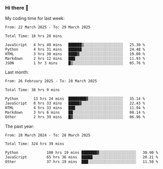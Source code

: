 ### Hi there 👋

My coding time for last week:

<!--START_SECTION:week-->

```txt
From: 22 March 2025 - To: 29 March 2025

Total Time: 18 hrs 28 mins

JavaScript   4 hrs 40 mins   ██████▒░░░░░░░░░░░░░░░░░░   25.30 %
Python       4 hrs 31 mins   ██████░░░░░░░░░░░░░░░░░░░   24.48 %
HTML         3 hrs 30 mins   ████▓░░░░░░░░░░░░░░░░░░░░   19.00 %
Markdown     2 hrs 12 mins   ███░░░░░░░░░░░░░░░░░░░░░░   11.93 %
JSON         1 hr 3 mins     █▒░░░░░░░░░░░░░░░░░░░░░░░   05.76 %
```

<!--END_SECTION:week-->

Last month:

<!--START_SECTION:month-->

```txt
From: 26 February 2025 - To: 28 March 2025

Total Time: 38 hrs 9 mins

Python       13 hrs 24 mins  ████████▓░░░░░░░░░░░░░░░░   35.14 %
JavaScript   8 hrs 33 mins   █████▓░░░░░░░░░░░░░░░░░░░   22.43 %
HTML         4 hrs 33 mins   ███░░░░░░░░░░░░░░░░░░░░░░   11.94 %
Markdown     3 hrs 6 mins    ██░░░░░░░░░░░░░░░░░░░░░░░   08.14 %
Other        2 hrs 39 mins   █▓░░░░░░░░░░░░░░░░░░░░░░░   06.96 %
```

<!--END_SECTION:month-->

The past year:

<!--START_SECTION:year-->

```txt
From: 28 March 2024 - To: 28 March 2025

Total Time: 324 hrs 39 mins

Python             100 hrs 19 mins ███████▓░░░░░░░░░░░░░░░░░   30.90 %
JavaScript         65 hrs 36 mins  █████░░░░░░░░░░░░░░░░░░░░   20.21 %
Other              37 hrs 19 mins  ███░░░░░░░░░░░░░░░░░░░░░░   11.50 %
```

<!--END_SECTION:year-->
